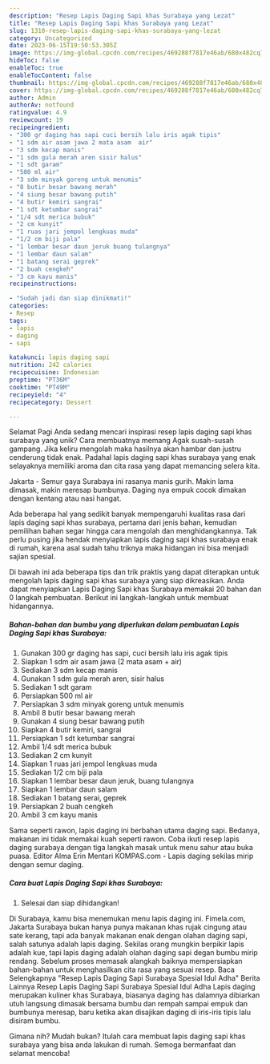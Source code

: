 ```yaml
---
description: "Resep Lapis Daging Sapi khas Surabaya yang Lezat"
title: "Resep Lapis Daging Sapi khas Surabaya yang Lezat"
slug: 1310-resep-lapis-daging-sapi-khas-surabaya-yang-lezat
category: Uncategorized
date: 2023-06-15T19:50:53.305Z
image: https://img-global.cpcdn.com/recipes/469288f7817e46ab/680x482cq70/lapis-daging-sapi-khas-surabaya-foto-resep-utama.jpg
hideToc: false
enableToc: true
enableTocContent: false
thumbnail: https://img-global.cpcdn.com/recipes/469288f7817e46ab/680x482cq70/lapis-daging-sapi-khas-surabaya-foto-resep-utama.jpg
cover: https://img-global.cpcdn.com/recipes/469288f7817e46ab/680x482cq70/lapis-daging-sapi-khas-surabaya-foto-resep-utama.jpg
author: Admin
authorAv: notfound
ratingvalue: 4.9
reviewcount: 19
recipeingredient:
- "300 gr daging has sapi cuci bersih lalu iris agak tipis"
- "1 sdm air asam jawa 2 mata asam  air"
- "3 sdm kecap manis"
- "1 sdm gula merah aren sisir halus"
- "1 sdt garam"
- "500 ml air"
- "3 sdm minyak goreng untuk menumis"
- "8 butir besar bawang merah"
- "4 siung besar bawang putih"
- "4 butir kemiri sangrai"
- "1 sdt ketumbar sangrai"
- "1/4 sdt merica bubuk"
- "2 cm kunyit"
- "1 ruas jari jempol lengkuas muda"
- "1/2 cm biji pala"
- "1 lembar besar daun jeruk buang tulangnya"
- "1 lembar daun salam"
- "1 batang serai geprek"
- "2 buah cengkeh"
- "3 cm kayu manis"
recipeinstructions:

- "Sudah jadi dan siap dinikmati!"
categories:
- Resep
tags:
- lapis
- daging
- sapi

katakunci: lapis daging sapi 
nutrition: 242 calories
recipecuisine: Indonesian
preptime: "PT36M"
cooktime: "PT49M"
recipeyield: "4"
recipecategory: Dessert

---
```



Selamat Pagi Anda sedang mencari inspirasi resep lapis daging sapi khas surabaya yang unik? Cara membuatnya memang Agak susah-susah gampang. Jika keliru mengolah maka hasilnya akan hambar dan justru cenderung tidak enak. Padahal lapis daging sapi khas surabaya yang enak selayaknya memiliki aroma dan cita rasa yang dapat memancing selera kita.


Jakarta - Semur gaya Surabaya ini rasanya manis gurih. Makin lama dimasak, makin meresap bumbunya. Daging nya empuk cocok dimakan dengan kentang atau nasi hangat.

Ada beberapa hal yang sedikit banyak mempengaruhi kualitas rasa dari lapis daging sapi khas surabaya, pertama dari jenis bahan, kemudian pemilihan bahan segar hingga cara mengolah dan menghidangkannya. Tak perlu pusing jika hendak menyiapkan lapis daging sapi khas surabaya enak di rumah, karena asal sudah tahu triknya maka hidangan ini bisa menjadi sajian spesial.


Di bawah ini ada beberapa tips dan trik praktis yang dapat diterapkan untuk mengolah lapis daging sapi khas surabaya yang siap dikreasikan. Anda dapat menyiapkan Lapis Daging Sapi khas Surabaya memakai 20 bahan dan 0 langkah pembuatan. Berikut ini langkah-langkah untuk membuat hidangannya.

<!--inarticleads1-->

##### Bahan-bahan dan bumbu yang diperlukan dalam pembuatan Lapis Daging Sapi khas Surabaya:

1. Gunakan 300 gr daging has sapi, cuci bersih lalu iris agak tipis
1. Siapkan 1 sdm air asam jawa (2 mata asam + air)
1. Sediakan 3 sdm kecap manis
1. Gunakan 1 sdm gula merah aren, sisir halus
1. Sediakan 1 sdt garam
1. Persiapkan 500 ml air
1. Persiapkan 3 sdm minyak goreng untuk menumis
1. Ambil 8 butir besar bawang merah
1. Gunakan 4 siung besar bawang putih
1. Siapkan 4 butir kemiri, sangrai
1. Persiapkan 1 sdt ketumbar sangrai
1. Ambil 1/4 sdt merica bubuk
1. Sediakan 2 cm kunyit
1. Siapkan 1 ruas jari jempol lengkuas muda
1. Sediakan 1/2 cm biji pala
1. Siapkan 1 lembar besar daun jeruk, buang tulangnya
1. Siapkan 1 lembar daun salam
1. Sediakan 1 batang serai, geprek
1. Persiapkan 2 buah cengkeh
1. Ambil 3 cm kayu manis


Sama seperti rawon, lapis daging ini berbahan utama daging sapi. Bedanya, makanan ini tidak memakai kuah seperti rawon. Coba ikuti resep lapis daging surabaya dengan tiga langkah masak untuk menu sahur atau buka puasa. Editor Alma Erin Mentari KOMPAS.com - Lapis daging sekilas mirip dengan semur daging. 

<!--inarticleads2-->

##### Cara buat Lapis Daging Sapi khas Surabaya:


1. Selesai dan siap dihidangkan!

Di Surabaya, kamu bisa menemukan menu lapis daging ini. Fimela.com, Jakarta Surabaya bukan hanya punya makanan khas rujak cingung atau sate kerang, tapi ada banyak makanan enak dengan olahan daging sapi, salah satunya adalah lapis daging. Sekilas orang mungkin berpikir lapis adalah kue, tapi lapis daging adalah olahan daging sapi degan bumbu mirip rendang. Sebelum proses memasak alangkah baiknya mempersiapkan bahan-bahan untuk menghasilkan cita rasa yang sesuai resep. Baca Selengkapnya &#34;Resep Lapis Daging Sapi Surabaya Spesial Idul Adha&#34; Berita Lainnya Resep Lapis Daging Sapi Surabaya Spesial Idul Adha Lapis daging merupakan kuliner khas Surabaya, biasanya daging has dalamnya dibiarkan utuh langsung dimasak bersama bumbu dan rempah sampai empuk dan bumbunya meresap, baru ketika akan disajikan daging di iris-iris tipis lalu disiram bumbu. 

Gimana nih? Mudah bukan? Itulah cara membuat lapis daging sapi khas surabaya yang bisa anda lakukan di rumah. Semoga bermanfaat dan selamat mencoba!
